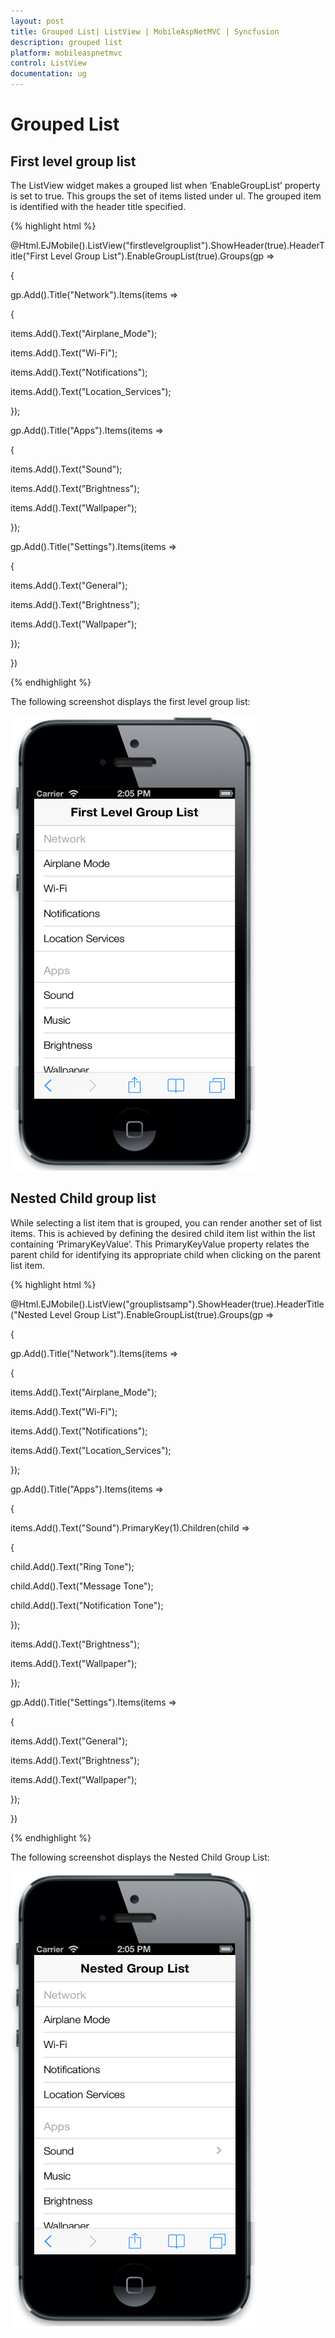 ```yaml
---
layout: post
title: Grouped List| ListView | MobileAspNetMVC | Syncfusion
description: grouped list
platform: mobileaspnetmvc
control: ListView
documentation: ug
---
```


# Grouped List

## First level group list

The ListView widget makes a grouped list when ‘EnableGroupList’ property is set to true. This groups the set of items listed under ul. The grouped item is identified with the header title specified.

{% highlight html %}

@Html.EJMobile().ListView("firstlevelgrouplist").ShowHeader(true).HeaderTitle("First Level Group List").EnableGroupList(true).Groups(gp =>

{

gp.Add().Title("Network").Items(items =>

{

items.Add().Text("Airplane_Mode");

items.Add().Text("Wi-Fi");

items.Add().Text("Notifications");

items.Add().Text("Location_Services");



});

gp.Add().Title("Apps").Items(items =>

{

items.Add().Text("Sound");

items.Add().Text("Brightness");

items.Add().Text("Wallpaper");



});

gp.Add().Title("Settings").Items(items =>

{

items.Add().Text("General");

items.Add().Text("Brightness");

items.Add().Text("Wallpaper");



});



})

{% endhighlight %}

The following screenshot displays the first level group list:

![C:/Users/vincentxavier/Desktop/Work/Documentation/Complete Doc/ListBox/images/ios7_3.png](Grouped-List_images/Grouped-List_img1.png)


## Nested Child group list

While selecting a list item that is grouped, you can render another set of list items. This is achieved by defining the desired child item list within the list containing ‘PrimaryKeyValue’. This PrimaryKeyValue property relates the parent child for identifying its appropriate child when clicking on the parent list item.

{% highlight html %}

@Html.EJMobile().ListView("grouplistsamp").ShowHeader(true).HeaderTitle("Nested Level Group List").EnableGroupList(true).Groups(gp =>

{

gp.Add().Title("Network").Items(items =>

{

items.Add().Text("Airplane_Mode");

items.Add().Text("Wi-Fi");

items.Add().Text("Notifications");

items.Add().Text("Location_Services");



});

gp.Add().Title("Apps").Items(items =>

{

items.Add().Text("Sound").PrimaryKey(1).Children(child =>

{

child.Add().Text("Ring Tone");

child.Add().Text("Message Tone");

child.Add().Text("Notification Tone");

});

items.Add().Text("Brightness");

items.Add().Text("Wallpaper");



});

gp.Add().Title("Settings").Items(items =>

{

items.Add().Text("General");

items.Add().Text("Brightness");

items.Add().Text("Wallpaper");



});



})

{% endhighlight %}

The following screenshot displays the Nested Child Group List:

![C:/Users/vincentxavier/Desktop/Work/Documentation/Complete Doc/ListBox/images/ios7_4.png](Grouped-List_images/Grouped-List_img2.png)



